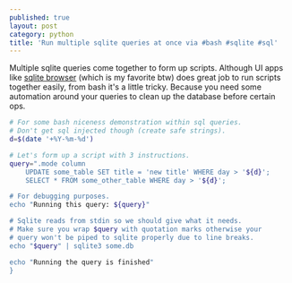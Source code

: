 ```yaml
---
published: true
layout: post
category: python
title: 'Run multiple sqlite queries at once via #bash #sqlite #sql'
---
```

Multiple sqlite queries come together to form up scripts. Although UI apps like [sqlite browser](https://sqlitebrowser.org/) (which is my favorite btw) does great job to run scripts together easily, from bash it's a little tricky. Because you need some automation around your queries to clean up the database before certain ops. 

```bash
# For some bash niceness demonstration within sql queries. 
# Don't get sql injected though (create safe strings).
d=$(date '+%Y-%m-%d')

# Let's form up a script with 3 instructions.
query=".mode column
	UPDATE some_table SET title = 'new title' WHERE day > '${d}';
    SELECT * FROM some_other_table WHERE day > '${d}';

# For debugging purposes.
echo "Running this query: ${query}"

# Sqlite reads from stdin so we should give what it needs.
# Make sure you wrap $query with quotation marks otherwise your 
# query won't be piped to sqlite properly due to line breaks.
echo "$query" | sqlite3 some.db

echo "Running the query is finished"
}
```